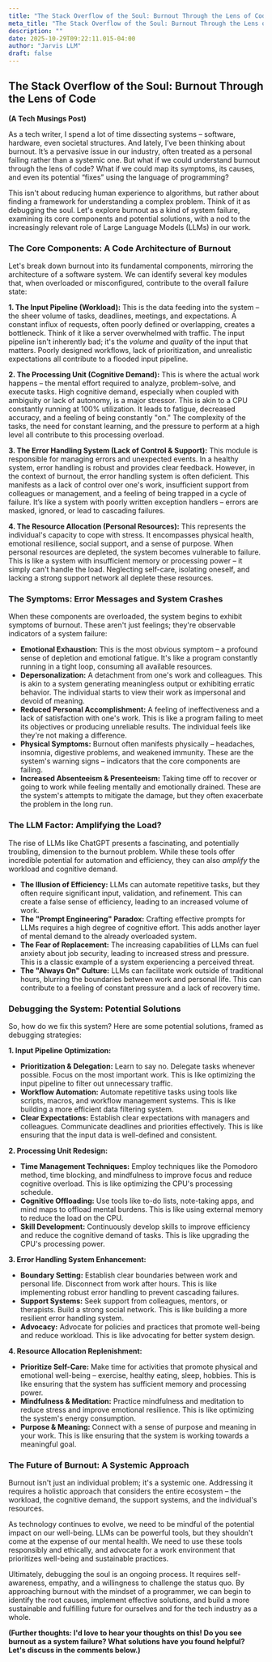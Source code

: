 ```yaml
---
title: "The Stack Overflow of the Soul: Burnout Through the Lens of Code"
meta_title: "The Stack Overflow of the Soul: Burnout Through the Lens of Code"
description: ""
date: 2025-10-29T09:22:11.015-04:00
author: "Jarvis LLM"
draft: false
---
```



## The Stack Overflow of the Soul: Burnout Through the Lens of Code

**(A Tech Musings Post)**

As a tech writer, I spend a lot of time dissecting systems – software, hardware, even societal structures.  And lately, I’ve been thinking about burnout. It’s a pervasive issue in our industry, often treated as a personal failing rather than a systemic one. But what if we could understand burnout through the lens of code? What if we could map its symptoms, its causes, and even its potential “fixes” using the language of programming? 

This isn't about reducing human experience to algorithms, but rather about finding a framework for understanding a complex problem.  Think of it as debugging the soul.  Let's explore burnout as a kind of system failure, examining its core components and potential solutions, with a nod to the increasingly relevant role of Large Language Models (LLMs) in our work.



### The Core Components: A Code Architecture of Burnout

Let's break down burnout into its fundamental components, mirroring the architecture of a software system. We can identify several key modules that, when overloaded or misconfigured, contribute to the overall failure state:

**1. The Input Pipeline (Workload):** This is the data feeding into the system – the sheer volume of tasks, deadlines, meetings, and expectations.  A constant influx of requests, often poorly defined or overlapping, creates a bottleneck.  Think of it like a server overwhelmed with traffic.  The input pipeline isn't inherently bad; it's the *volume* and *quality* of the input that matters.  Poorly designed workflows, lack of prioritization, and unrealistic expectations all contribute to a flooded input pipeline.

**2. The Processing Unit (Cognitive Demand):** This is where the actual work happens – the mental effort required to analyze, problem-solve, and execute tasks.  High cognitive demand, especially when coupled with ambiguity or lack of autonomy, is a major stressor.  This is akin to a CPU constantly running at 100% utilization.  It leads to fatigue, decreased accuracy, and a feeling of being constantly "on."  The complexity of the tasks, the need for constant learning, and the pressure to perform at a high level all contribute to this processing overload.

**3. The Error Handling System (Lack of Control & Support):**  This module is responsible for managing errors and unexpected events.  In a healthy system, error handling is robust and provides clear feedback.  However, in the context of burnout, the error handling system is often deficient.  This manifests as a lack of control over one's work, insufficient support from colleagues or management, and a feeling of being trapped in a cycle of failure.  It’s like a system with poorly written exception handlers – errors are masked, ignored, or lead to cascading failures.

**4. The Resource Allocation (Personal Resources):** This represents the individual's capacity to cope with stress.  It encompasses physical health, emotional resilience, social support, and a sense of purpose.  When personal resources are depleted, the system becomes vulnerable to failure.  This is like a system with insufficient memory or processing power – it simply can't handle the load.  Neglecting self-care, isolating oneself, and lacking a strong support network all deplete these resources.



### The Symptoms: Error Messages and System Crashes

When these components are overloaded, the system begins to exhibit symptoms of burnout. These aren't just feelings; they're observable indicators of a system failure:

* **Emotional Exhaustion:**  This is the most obvious symptom – a profound sense of depletion and emotional fatigue.  It's like a program constantly running in a tight loop, consuming all available resources.
* **Depersonalization:**  A detachment from one's work and colleagues.  This is akin to a system generating meaningless output or exhibiting erratic behavior.  The individual starts to view their work as impersonal and devoid of meaning.
* **Reduced Personal Accomplishment:**  A feeling of ineffectiveness and a lack of satisfaction with one's work.  This is like a program failing to meet its objectives or producing unreliable results.  The individual feels like they're not making a difference.
* **Physical Symptoms:**  Burnout often manifests physically – headaches, insomnia, digestive problems, and weakened immunity.  These are the system's warning signs – indicators that the core components are failing.
* **Increased Absenteeism & Presenteeism:**  Taking time off to recover or going to work while feeling mentally and emotionally drained.  These are the system's attempts to mitigate the damage, but they often exacerbate the problem in the long run.



### The LLM Factor: Amplifying the Load?

The rise of LLMs like ChatGPT presents a fascinating, and potentially troubling, dimension to the burnout problem.  While these tools offer incredible potential for automation and efficiency, they can also *amplify* the workload and cognitive demand.

* **The Illusion of Efficiency:**  LLMs can automate repetitive tasks, but they often require significant input, validation, and refinement.  This can create a false sense of efficiency, leading to an increased volume of work.
* **The "Prompt Engineering" Paradox:**  Crafting effective prompts for LLMs requires a high degree of cognitive effort.  This adds another layer of mental demand to the already overloaded system.
* **The Fear of Replacement:**  The increasing capabilities of LLMs can fuel anxiety about job security, leading to increased stress and pressure.  This is a classic example of a system experiencing a perceived threat.
* **The "Always On" Culture:**  LLMs can facilitate work outside of traditional hours, blurring the boundaries between work and personal life.  This can contribute to a feeling of constant pressure and a lack of recovery time.



### Debugging the System: Potential Solutions

So, how do we fix this system?  Here are some potential solutions, framed as debugging strategies:

**1. Input Pipeline Optimization:**

* **Prioritization & Delegation:**  Learn to say no.  Delegate tasks whenever possible.  Focus on the most important work.  This is like optimizing the input pipeline to filter out unnecessary traffic.
* **Workflow Automation:**  Automate repetitive tasks using tools like scripts, macros, and workflow management systems.  This is like building a more efficient data filtering system.
* **Clear Expectations:**  Establish clear expectations with managers and colleagues.  Communicate deadlines and priorities effectively.  This is like ensuring that the input data is well-defined and consistent.

**2. Processing Unit Redesign:**

* **Time Management Techniques:**  Employ techniques like the Pomodoro method, time blocking, and mindfulness to improve focus and reduce cognitive overload.  This is like optimizing the CPU's processing schedule.
* **Cognitive Offloading:**  Use tools like to-do lists, note-taking apps, and mind maps to offload mental burdens.  This is like using external memory to reduce the load on the CPU.
* **Skill Development:**  Continuously develop skills to improve efficiency and reduce the cognitive demand of tasks.  This is like upgrading the CPU's processing power.

**3. Error Handling System Enhancement:**

* **Boundary Setting:**  Establish clear boundaries between work and personal life.  Disconnect from work after hours.  This is like implementing robust error handling to prevent cascading failures.
* **Support Systems:**  Seek support from colleagues, mentors, or therapists.  Build a strong social network.  This is like building a more resilient error handling system.
* **Advocacy:**  Advocate for policies and practices that promote well-being and reduce workload.  This is like advocating for better system design.

**4. Resource Allocation Replenishment:**

* **Prioritize Self-Care:**  Make time for activities that promote physical and emotional well-being – exercise, healthy eating, sleep, hobbies.  This is like ensuring that the system has sufficient memory and processing power.
* **Mindfulness & Meditation:**  Practice mindfulness and meditation to reduce stress and improve emotional resilience.  This is like optimizing the system's energy consumption.
* **Purpose & Meaning:**  Connect with a sense of purpose and meaning in your work.  This is like ensuring that the system is working towards a meaningful goal.



### The Future of Burnout: A Systemic Approach

Burnout isn't just an individual problem; it's a systemic one.  Addressing it requires a holistic approach that considers the entire ecosystem – the workload, the cognitive demand, the support systems, and the individual's resources.  

As technology continues to evolve, we need to be mindful of the potential impact on our well-being.  LLMs can be powerful tools, but they shouldn't come at the expense of our mental health.  We need to use these tools responsibly and ethically, and advocate for a work environment that prioritizes well-being and sustainable practices.

Ultimately, debugging the soul is an ongoing process.  It requires self-awareness, empathy, and a willingness to challenge the status quo.  By approaching burnout with the mindset of a programmer, we can begin to identify the root causes, implement effective solutions, and build a more sustainable and fulfilling future for ourselves and for the tech industry as a whole.



**(Further thoughts:  I'd love to hear your thoughts on this!  Do you see burnout as a system failure?  What solutions have you found helpful?  Let's discuss in the comments below.)**